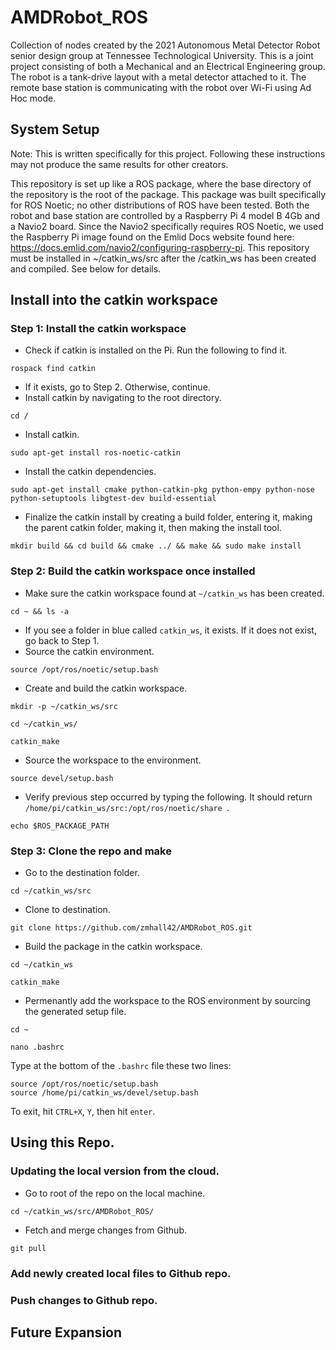# AMDRobot_ROS
Collection of nodes created by the 2021 Autonomous Metal Detector Robot senior design group at Tennessee Technological University.  This is a joint project consisting of both a Mechanical and an Electrical Engineering group.  The robot is a tank-drive layout with a metal detector attached to it.  The remote base station is communicating with the robot over Wi-Fi using Ad Hoc mode.

## System Setup
Note: This is written specifically for this project.  Following these instructions may not produce the same results for other creators.

This repository is set up like a ROS package, where the base directory of the repository is the root of the package.  This package was built specifically for ROS Noetic; no other distributions of ROS have been tested.  Both the robot and base station are controlled by a Raspberry Pi 4 model B 4Gb and a Navio2 board.  Since the Navio2 specifically requires ROS Noetic, we used the Raspberry Pi image found on the Emlid Docs website found here: https://docs.emlid.com/navio2/configuring-raspberry-pi.  This repository must be installed in ~/catkin_ws/src after the /catkin_ws has been created and compiled.  See below for details.

## Install into the catkin workspace
### Step 1: Install the catkin workspace
- Check if catkin is installed on the Pi.  Run the following to find it.
```
rospack find catkin
```
- If it exists, go to Step 2.  Otherwise, continue.
- Install catkin by navigating to the root directory.
```
cd /
```
- Install catkin.
```
sudo apt-get install ros-noetic-catkin
```
- Install the catkin dependencies.
```
sudo apt-get install cmake python-catkin-pkg python-empy python-nose python-setuptools libgtest-dev build-essential
```
- Finalize the catkin install by creating a build folder, entering it, making the parent catkin folder, making it, then making the install tool.
```
mkdir build && cd build && cmake ../ && make && sudo make install
```

### Step 2: Build the catkin workspace once installed
- Make sure the catkin workspace found at `~/catkin_ws` has been created.
```
cd ~ && ls -a
```
- If you see a folder in blue called `catkin_ws`, it exists.  If it does not exist, go back to Step 1.
- Source the catkin environment.
```
source /opt/ros/noetic/setup.bash
```
- Create and build the catkin workspace.
```
mkdir -p ~/catkin_ws/src 
```
```
cd ~/catkin_ws/ 
```
```
catkin_make
```
- Source the workspace to the environment.
```
source devel/setup.bash
```
- Verify previous step occurred by typing the following.  It should return `/home/pi/catkin_ws/src:/opt/ros/noetic/share `.
```
echo $ROS_PACKAGE_PATH 
```

### Step 3: Clone the repo and make
- Go to the destination folder.
```
cd ~/catkin_ws/src
```
- Clone to destination.
```
git clone https://github.com/zmhall42/AMDRobot_ROS.git
```
- Build the package in the catkin workspace.
```
cd ~/catkin_ws 
```
```
catkin_make
```
- Permenantly add the workspace to the ROS environment by sourcing the generated setup file.
```
cd ~
```
```
nano .bashrc
```
Type at the bottom of the `.bashrc` file these two lines:
```
source /opt/ros/noetic/setup.bash
source /home/pi/catkin_ws/devel/setup.bash
```
To exit, hit `CTRL+X`, `Y`, then hit `enter`.

## Using this Repo.
### Updating the local version from the cloud.
- Go to root of the repo on the local machine.
```
cd ~/catkin_ws/src/AMDRobot_ROS/
```
- Fetch and merge changes from Github.
```
git pull
```
### Add newly created local files to Github repo.
### Push changes to Github repo.

## Future Expansion
